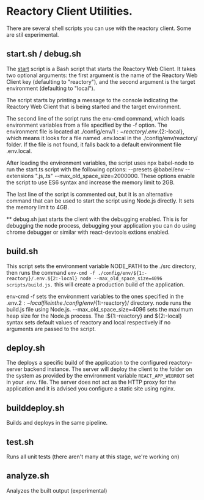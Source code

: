 # Reactory Client Utilities.
There are several shell scripts you can use with the reactory client. Some are stil experimental.

## start.sh / debug.sh
The [start](start.sh) script is a Bash script that starts the Reactory Web Client. It takes two optional arguments: the first argument is the name of the Reactory Web Client key (defaulting to "reactory"), and the second argument is the target environment (defaulting to "local").

The script starts by printing a message to the console indicating the Reactory Web Client that is being started and the target environment.

The second line of the script runs the env-cmd command, which loads environment variables from a file specified by the -f option. The environment file is located at ./config/env/${1:-reactory}/.env.${2:-local}, which means it looks for a file named .env.local in the ./config/env/reactory/ folder. If the file is not found, it falls back to a default environment file .env.local.

After loading the environment variables, the script uses npx babel-node to run the start.ts script with the following options: --presets @babel/env --extensions ".js,.ts" --max_old_space_size=2000000. These options enable the script to use ES6 syntax and increase the memory limit to 2GB.

The last line of the script is commented out, but it is an alternative command that can be used to start the script using Node.js directly. It sets the memory limit to 4GB.

** debug.sh just starts the client with the debugging enabled. This is for debugging the node process, debugging your application you can do using chrome debugger or similar with react-devtools extions enabled.

## build.sh 
This script sets the environment variable NODE_PATH to the ./src directory, then runs the command `env-cmd -f ./config/env/${1:-reactory}/.env.${2:-local} node --max_old_space_size=4096 scripts/build.js.` this will create a production build of the application.

env-cmd -f sets the environment variables to the ones specified in the .env.${2:-local} file in the ./config/env/${1:-reactory}/ directory.
node runs the build.js file using Node.js.
--max_old_space_size=4096 sets the maximum heap size for the Node.js process.
The :${1:-reactory} and ${2:-local} syntax sets default values of reactory and local respectively if no arguments are passed to the script.

## deploy.sh
The deploys a specific build of the application to the configured reactory-server backend instance. The server will deploy the client to the folder on the system as provided by the environment variable `REACT_APP_WEBROOT` set in your .env.<target> file. The server does not act as the HTTP proxy for the application and it is advised you configure a static site using nginx.   
## builddeploy.sh
Builds and deploys in the same pipeline.

## test.sh
Runs all unit tests (there aren't many at this stage, we're working on)

## analyze.sh
Analyzes the built output (experimental)